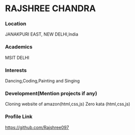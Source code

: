 # RAJSHREE CHANDRA

### Location

JANAKPURI EAST, NEW DELHI,India

### Academics

MSIT DELHI

### Interests

Dancing,Coding,Painting and Singing

### Development(Mention projects if any)

Cloning website of amazon(html,css,js)
Zero kata (html,css,js)

### Profile Link

https://github.com/Rajshree097
